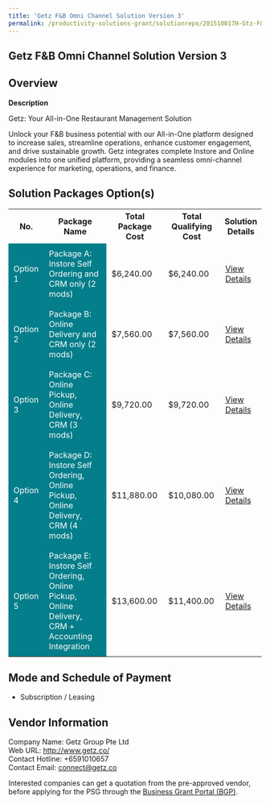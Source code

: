 ```yaml
---
title: 'Getz F&B Omni Channel Solution Version 3'
permalink: /productivity-solutions-grant/solutionrepo/201510017H-Gtz-F&B-Omn-Chnnl-SLN-v-3-FS
---
```


## Getz F&B Omni Channel Solution Version 3

## Overview

**Description**

Getz: Your All-in-One Restaurant Management Solution

Unlock your F&B business potential with our All-in-One platform designed to increase sales, streamline operations, enhance customer engagement, and drive sustainable growth. Getz integrates complete Instore and Online modules into one unified platform, providing a seamless omni-channel experience for marketing, operations, and finance.

## Solution Packages Option(s)

<table>
<tr>
<th><b>No.</b></th>
<th><b>Package Name</b></th>
<th><b>Total Package Cost</b></th>
<th><b>Total Qualifying Cost</b></th>
<th><b>Solution Details</b></th>
</tr>
<tr>
<td style='padding: 10px; background-color: #037E8A; color: #FFFFFF;'>Option 1</td>
<td style='padding: 10px; background-color: #037E8A; color: #FFFFFF;'>Package A: Instore Self Ordering and CRM only (2 mods)</td>
<td style='padding: 10px;'>$6,240.00</td>
<td style='padding: 10px;'>$6,240.00</td>
<td style='padding: 10px;'><a href='/images/psg/201510017H_20240131_26092024_Desensitised_Annex3_Part1.pdf' target='_blank'>View Details</a></td>
</tr>
<tr>
<td style='padding: 10px; background-color: #037E8A; color: #FFFFFF;'>Option 2</td>
<td style='padding: 10px; background-color: #037E8A; color: #FFFFFF;'>Package B: Online Delivery and CRM only (2 mods)</td>
<td style='padding: 10px;'>$7,560.00</td>
<td style='padding: 10px;'>$7,560.00</td>
<td style='padding: 10px;'><a href='/images/psg/201510017H_20240131_26092024_Desensitised_Annex3_Part2.pdf' target='_blank'>View Details</a></td>
</tr>
<tr>
<td style='padding: 10px; background-color: #037E8A; color: #FFFFFF;'>Option 3</td>
<td style='padding: 10px; background-color: #037E8A; color: #FFFFFF;'>Package C:  Online Pickup, Online Delivery, CRM (3 mods)</td>
<td style='padding: 10px;'>$9,720.00</td>
<td style='padding: 10px;'>$9,720.00</td>
<td style='padding: 10px;'><a href='/images/psg/201510017H_20240131_26092024_Desensitised_Annex3_Part3.pdf' target='_blank'>View Details</a></td>
</tr>
<tr>
<td style='padding: 10px; background-color: #037E8A; color: #FFFFFF;'>Option 4</td>
<td style='padding: 10px; background-color: #037E8A; color: #FFFFFF;'>Package D: Instore Self Ordering, Online Pickup, Online Delivery, CRM (4 mods)</td>
<td style='padding: 10px;'>$11,880.00</td>
<td style='padding: 10px;'>$10,080.00</td>
<td style='padding: 10px;'><a href='/images/psg/201510017H_20240131_26092024_Desensitised_Annex3_Part4.pdf' target='_blank'>View Details</a></td>
</tr>
<tr>
<td style='padding: 10px; background-color: #037E8A; color: #FFFFFF;'>Option 5</td>
<td style='padding: 10px; background-color: #037E8A; color: #FFFFFF;'>Package E: Instore Self Ordering, Online Pickup, Online Delivery, CRM + Accounting Integration</td>
<td style='padding: 10px;'>$13,600.00</td>
<td style='padding: 10px;'>$11,400.00</td>
<td style='padding: 10px;'><a href='/images/psg/201510017H_20240131_26092024_Desensitised_Annex3_Part5.pdf' target='_blank'>View Details</a></td>
</tr>
</table>

## Mode and Schedule of Payment

 - Subscription / Leasing

## Vendor Information

 Company Name: Getz Group Pte Ltd<br>Web URL: http://www.getz.co/ <br>Contact Hotline: +6591010657 <br>Contact Email: connect@getz.co <br>

Interested companies can get a quotation from the pre-approved vendor, before applying for the PSG through the <a href='https://www.businessgrants.gov.sg/' target='_blank' rel='noopener'>Business Grant Portal (BGP)</a>.

<script src="/jquery/resize-tables.js"></script>
